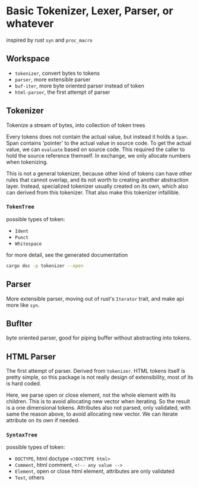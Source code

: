 # Basic Tokenizer, Lexer, Parser, or whatever

inspired by rust `syn` and `proc_macro`

## Workspace

- `tokenizer`, convert bytes to tokens
- `parser`, more extensible parser
- `buf-iter`, more byte oriented parser instead of token
- `html-parser`, the first attempt of parser

## Tokenizer

Tokenize a stream of bytes, into collection of token trees

Every tokens does not contain the actual value, but instead it holds a `Span`. Span contains 'pointer' to
the actual value in source code. To get the actual value, we can `evaluate` based on source code. This required
the caller to hold the source reference themself. In exchange, we only allocate numbers when tokenizing.

This is not a general tokenizer, because other kind of tokens can have other rules that cannot overlap,
and its not worth to creating another abstraction layer. Instead, specialized tokenizer usually created
on its own, which also can derived from this tokenizer. That also make this tokenizer infallible.

### `TokenTree`

possible types of token:

- `Ident`
- `Punct`
- `Whitespace`

for more detail, see the generated documentation

```bash
cargo doc -p tokenizer --open
```

## Parser

More extensible parser, moving out of rust's `Iterator` trait, and make api more like `syn`.

## BufIter

byte oriented parser, good for piping buffer without abstracting into tokens.

## HTML Parser

The first attempt of parser. Derived from `tokenizer`. HTML tokens itself is pretty simple, so this package is not
really design of extensibility, most of its is hard coded.

Here, we parse open or close element, not the whole element with its children. This is to avoid allocating
new vector when iterating. So the result is a one dimensional tokens. Attributes also not parsed, only validated,
with same the reason above, to avoid allocating new vector. We can iterate attribute on its own if needed.

### `SyntaxTree`

possible types of token:

- `DOCTYPE`, html doctype `<!DOCTYPE html>`
- `Comment`, html comment, `<!-- any value -->`
- `Element`, open or close html element, attributes are only validated
- `Text`, others

